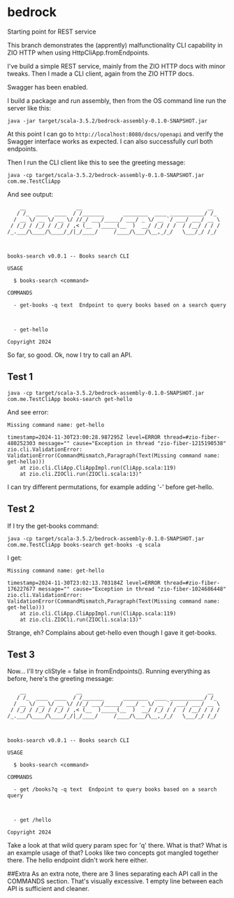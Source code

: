 # bedrock
Starting point for REST service

This branch demonstrates the (apprently) malfunctionality CLI capability in ZIO HTTP when using HttpCliApp.fromEndpoints.

I've build a simple REST service, mainly from the ZIO HTTP docs with minor tweaks. Then I made a CLI client, again from the ZIO HTTP docs.

Swagger has been enabled.

I build a package and run assembly, then from the OS command line run the server like this:

```
java -jar target/scala-3.5.2/bedrock-assembly-0.1.0-SNAPSHOT.jar
```

At this point I can go to ```http://localhost:8080/docs/openapi``` and verify the Swagger interface works as expected. I can also successfully curl both endpoints.

Then I run the CLI client like this to see the greeting message:

```
java -cp target/scala-3.5.2/bedrock-assembly-0.1.0-SNAPSHOT.jar com.me.TestCliApp
```

And see output:

```
    __                __                                        __
   / /_  ____  ____  / /_______      ________  ____ ___________/ /_
  / __ \/ __ \/ __ \/ //_/ ___/_____/ ___/ _ \/ __ `/ ___/ ___/ __ \
 / /_/ / /_/ / /_/ / ,< (__  )_____(__  )  __/ /_/ / /  / /__/ / / /
/_.___/\____/\____/_/|_/____/     /____/\___/\__,_/_/   \___/_/ /_/



books-search v0.0.1 -- Books search CLI

USAGE

  $ books-search <command>

COMMANDS

  - get-books -q text  Endpoint to query books based on a search query



  - get-hello

Copyright 2024
```

So far, so good. Ok, now I try to call an API.

## Test 1

```
java -cp target/scala-3.5.2/bedrock-assembly-0.1.0-SNAPSHOT.jar com.me.TestCliApp books-search get-hello
```

And see error:

```
Missing command name: get-hello

timestamp=2024-11-30T23:00:28.987295Z level=ERROR thread=#zio-fiber-480252303 message="" cause="Exception in thread "zio-fiber-1215190538" zio.cli.ValidationError: ValidationError(CommandMismatch,Paragraph(Text(Missing command name: get-hello)))
	at zio.cli.CliApp.CliAppImpl.run(CliApp.scala:119)
	at zio.cli.ZIOCli.run(ZIOCli.scala:13)"
```
I can try different permutations, for example adding '-' before get-hello. 

## Test 2
If I try the get-books command: 

```
java -cp target/scala-3.5.2/bedrock-assembly-0.1.0-SNAPSHOT.jar com.me.TestCliApp books-search get-books -q scala
```

I get:
```
Missing command name: get-hello

timestamp=2024-11-30T23:02:13.703184Z level=ERROR thread=#zio-fiber-176227677 message="" cause="Exception in thread "zio-fiber-1024686448" zio.cli.ValidationError: ValidationError(CommandMismatch,Paragraph(Text(Missing command name: get-hello)))
	at zio.cli.CliApp.CliAppImpl.run(CliApp.scala:119)
	at zio.cli.ZIOCli.run(ZIOCli.scala:13)"
```
Strange, eh? Complains about get-hello even though I gave it get-books.

## Test 3
Now... I'll try cliStyle = false in fromEndpoints(). Running everything as before, here's the greeting message:
```
    __                __                                        __
   / /_  ____  ____  / /_______      ________  ____ ___________/ /_
  / __ \/ __ \/ __ \/ //_/ ___/_____/ ___/ _ \/ __ `/ ___/ ___/ __ \
 / /_/ / /_/ / /_/ / ,< (__  )_____(__  )  __/ /_/ / /  / /__/ / / /
/_.___/\____/\____/_/|_/____/     /____/\___/\__,_/_/   \___/_/ /_/



books-search v0.0.1 -- Books search CLI

USAGE

  $ books-search <command>

COMMANDS

  - get /books?q -q text  Endpoint to query books based on a search query



  - get /hello

Copyright 2024
```

Take a look at that wild query param spec for 'q' there. What is that? What is an example usage of that? Looks like two concepts got mangled together there.
The hello endpoint didn't work here either.

##Extra
As an extra note, there are 3 lines separating each API call in the COMMANDS section. That's visually excessive. 1 empty line between each API is sufficient and cleaner.
